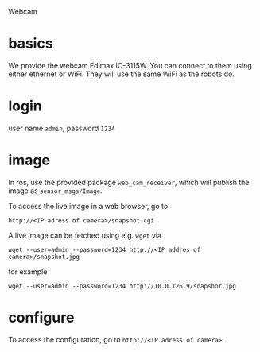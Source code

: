 Webcam



# basics

We provide the webcam Edimax IC-3115W.
You can connect to them using either ethernet or WiFi.
They will use the same WiFi as the robots do.


# login

user name `admin`, password `1234`


# image

In ros, use the provided package `web_cam_receiver`, which will publish the
image as `sensor_msgs/Image`.

To access the live image in a web browser, go to

    http://<IP adress of camera>/snapshot.cgi

A live image can be fetched using e.g. `wget` via

    wget --user=admin --password=1234 http://<IP addres of camera>/snapshot.jpg

for example

    wget --user=admin --password=1234 http://10.0.126.9/snapshot.jpg


# configure

To access the configuration, go to `http://<IP adress of camera>`.
